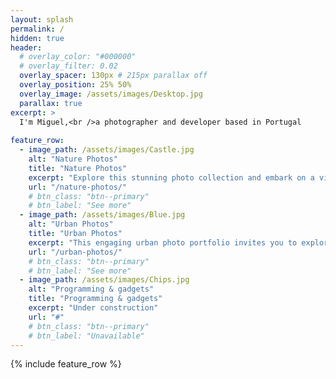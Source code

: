 ```yaml
---
layout: splash
permalink: /
hidden: true
header:
  # overlay_color: "#000000"
  # overlay_filter: 0.02
  overlay_spacer: 130px # 215px parallax off
  overlay_position: 25% 50%
  overlay_image: /assets/images/Desktop.jpg
  parallax: true
excerpt: >
  I'm Miguel,<br />a photographer and developer based in Portugal
  
feature_row:
  - image_path: /assets/images/Castle.jpg
    alt: "Nature Photos"
    title: "Nature Photos"
    excerpt: "Explore this stunning photo collection and embark on a visual voyage through breathtaking vistas and exquisite natural elements expertly shot using the power of a phone camera."
    url: "/nature-photos/"
    # btn_class: "btn--primary"
    # btn_label: "See more"
  - image_path: /assets/images/Blue.jpg
    alt: "Urban Photos"
    title: "Urban Photos"
    excerpt: "This engaging urban photo portfolio invites you to explore the vibrant rhythm of city life through my lens as I unveil the hidden gems, dynamic street scenes, and architectural marvels captured with the artistry of a phone camera."
    url: "/urban-photos/"
    # btn_class: "btn--primary"
    # btn_label: "See more"
  - image_path: /assets/images/Chips.jpg
    alt: "Programming & gadgets"
    title: "Programming & gadgets"
    excerpt: "Under construction"
    url: "#"
    # btn_class: "btn--primary"
    # btn_label: "Unavailable"      
---
```


{% include feature_row %}